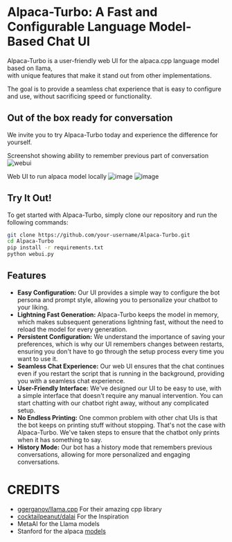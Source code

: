 # Alpaca-Turbo: A Fast and Configurable Language Model-Based Chat UI

Alpaca-Turbo is a user-friendly web UI for the alpaca.cpp language model based on llama,  
with unique features that make it stand out from other implementations.

The goal is to provide a seamless chat experience that is easy to configure and use, without sacrificing speed or functionality.

## Out of the box ready for conversation

We invite you to try Alpaca-Turbo today and experience the difference for yourself.

Screenshot showing ability to remember previous part of conversation
![webui](https://user-images.githubusercontent.com/38191717/226487153-53086d64-f260-4d6e-8460-2456e72158f0.png)

Web UI to run alpaca model locally
![image](https://user-images.githubusercontent.com/38191717/226486832-9c774493-948a-4f90-96c9-695cee44b4c3.png)
![image](https://user-images.githubusercontent.com/38191717/226486862-2d59c18f-7b7a-4a9a-a54e-a3b3a0fd29ba.png)


## Try It Out!

To get started with Alpaca-Turbo, simply clone our repository and run the following commands:

```bash
git clone https://github.com/your-username/Alpaca-Turbo.git
cd Alpaca-Turbo
pip install -r requirements.txt
python webui.py
```

## Features

- **Easy Configuration:** Our UI provides a simple way to configure the bot persona and prompt style, allowing you to personalize your chatbot to your liking.
- **Lightning Fast Generation:** Alpaca-Turbo keeps the model in memory, which makes subsequent generations lightning fast, without the need to reload the model for every generation.
- **Persistent Configuration:** We understand the importance of saving your preferences, which is why our UI remembers changes between restarts, ensuring you don't have to go through the setup process every time you want to use it.
- **Seamless Chat Experience:** Our web UI ensures that the chat continues even if you restart the script that is running in the background, providing you with a seamless chat experience.
- **User-Friendly Interface:** We've designed our UI to be easy to use, with a simple interface that doesn't require any manual intervention. You can start chatting with our chatbot right away, without any complicated setup.
- **No Endless Printing:** One common problem with other chat UIs is that the bot keeps on printing stuff without stopping. That's not the case with Alpaca-Turbo. We've taken steps to ensure that the chatbot only prints when it has something to say.
- **History Mode:** Our bot has a history mode that remembers previous conversations, allowing for more personalized and engaging conversations.


# CREDITS

- [ggerganov/llama.cpp](https//github.com/ggerganov/llama.cpp) For their amazing cpp library
- [cocktailpeanut/dalai](https://github.com/cocktailpeanut/dalai) For the Inspiration
- MetaAI for the Llama models
- Stanford for the alpaca [models](https://github.com/tatsu-lab/stanford_alpaca) 


